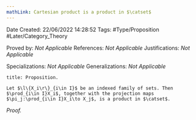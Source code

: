 ```yaml
---
mathLink: Cartesian product is a product in $\catset$
---
```


<div class="topSpace"></div>

Date Created: 22/06/2022 14:28:52
Tags: #Type/Proposition #Later/Category_Theory

Proved by: <i>Not Applicable</i>
References: <i>Not Applicable</i>
Justifications: <i>Not Applicable</i>

Specializations: <i>Not Applicable</i>
Generalizations: <i>Not Applicable</i>

``` ad-Proposition
title: Proposition.

Let $\l\{X_i\r\}_{i\in I}$ be an indexed family of sets. Then $\prod_{i\in I}X_i$, together with the projection maps $\pi_j:\prod_{i\in I}X_i\to X_j$, is a product in $\catset$.

```

<i>Proof.</i> 
